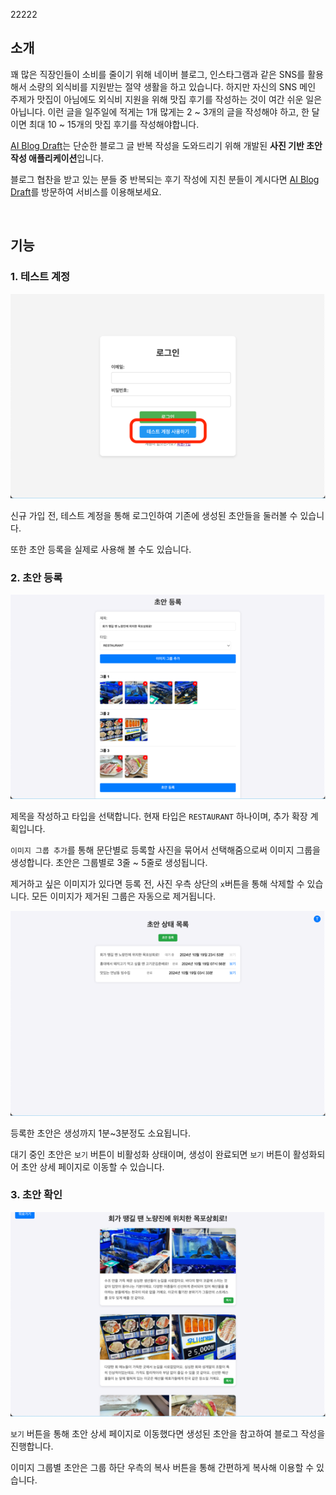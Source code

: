 22222

## 소개

꽤 많은 직장인들이 소비를 줄이기 위해 네이버 블로그, 인스타그램과 같은 SNS를 활용해서 소량의 외식비를 지원받는 절약 생활을 하고 있습니다.
하지만 자신의 SNS 메인 주제가 맛집이 아님에도 외식비 지원을 위해 맛집 후기를 작성하는 것이 여간 쉬운 일은 아닙니다.
이런 글을 일주일에 적게는 1개 많게는 2 ~ 3개의 글을 작성해야 하고, 한 달이면 최대 10 ~ 15개의 맛집 후기를 작성해야합니다.

[AI Blog Draft](https://aiblog.mochayoo.site/)는 단순한 블로그 글 반복 작성을 도와드리기 위해 개발된 **사진 기반 초안 작성 애플리케이션**입니다.

블로그 협찬을 받고 있는 분들 중 반복되는 후기 작성에 지친 분들이 계시다면 [AI Blog Draft](https://aiblog.mochayoo.site/)를 방문하여 서비스를 이용해보세요.

<br>

## 기능

### 1. 테스트 계정

![img.png](posts/img.png)

신규 가입 전, 테스트 계정을 통해 로그인하여 기존에 생성된 초안들을 둘러볼 수 있습니다.

또한 초안 등록을 실제로 사용해 볼 수도 있습니다.

### 2. 초안 등록

![img_1.png](posts/img_1.png)

제목을 작성하고 타입을 선택합니다.
현재 타입은 `RESTAURANT` 하나이며, 추가 확장 계획입니다.

`이미지 그룹 추가`를 통해 문단별로 등록할 사진을 묶어서 선택해줌으로써 이미지 그룹을 생성합니다.
초안은 그룹별로 3줄 ~ 5줄로 생성됩니다.

제거하고 싶은 이미지가 있다면 등록 전, 사진 우측 상단의 `x`버튼을 통해 삭제할 수 있습니다.
모든 이미지가 제거된 그룹은 자동으로 제거됩니다.

![img_2.png](posts/img_2.png)

등록한 초안은 생성까지 1분~3분정도 소요됩니다.

대기 중인 초안은 `보기` 버튼이 비활성화 상태이며, 생성이 완료되면 `보기` 버튼이 활성화되어 초안 상세 페이지로 이동할 수 있습니다.

### 3. 초안 확인

![img_3.png](posts/img_3.png)

`보기` 버튼을 통해 초안 상세 페이지로 이동했다면 생성된 초안을 참고하여 블로그 작성을 진행합니다.

이미지 그룹별 초안은 그룹 하단 우측의 복사 버튼을 통해 간편하게 복사해 이용할 수 있습니다.
